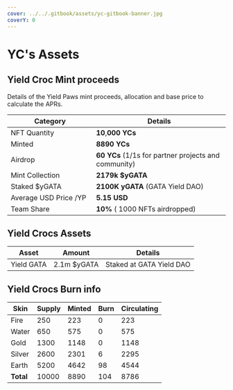 ```yaml
---
cover: ../../.gitbook/assets/yc-gitbook-banner.jpg
coverY: 0
---
```


# YC's Assets

## Yield Croc Mint proceeds

Details of the Yield Paws mint proceeds, allocation and base price to calculate the APRs.

<table><thead><tr><th width="181">Category</th><th>Details </th></tr></thead><tbody><tr><td>NFT Quantity</td><td><strong>10</strong>,<strong>000 YCs</strong></td></tr><tr><td>Minted</td><td> <strong>8890 YCs</strong></td></tr><tr><td>Airdrop</td><td><strong>60 YCs</strong> (1/1s for partner projects and community)</td></tr><tr><td>Mint Collection </td><td><strong>2179k $yGATA</strong> </td></tr><tr><td>Staked $yGATA</td><td><strong>2100K yGATA</strong> (GATA Yield DAO)</td></tr><tr><td>Average USD Price /YP</td><td><strong>5.15 USD</strong></td></tr><tr><td>Team Share</td><td><strong>10%</strong> ( 1000 NFTs airdropped) </td></tr></tbody></table>

## Yield Crocs Assets

| Asset      | Amount      | Details                  |
| ---------- | ----------- | ------------------------ |
| Yield GATA | 2.1m $yGATA | Staked at GATA Yield DAO |

## Yield Crocs Burn info&#x20;

<table><thead><tr><th>Skin</th><th data-type="number">Supply</th><th data-type="number">Minted</th><th data-type="number">Burn</th><th data-type="number">Circulating</th></tr></thead><tbody><tr><td>Fire</td><td>250</td><td>223</td><td>0</td><td>223</td></tr><tr><td>Water</td><td>650</td><td>575</td><td>0</td><td>575</td></tr><tr><td>Gold</td><td>1300</td><td>1148</td><td>0</td><td>1148</td></tr><tr><td>Silver</td><td>2600</td><td>2301</td><td>6</td><td>2295</td></tr><tr><td>Earth</td><td>5200</td><td>4642</td><td>98</td><td>4544</td></tr><tr><td><strong>Total</strong></td><td>10000</td><td>8890</td><td>104</td><td>8786</td></tr></tbody></table>

